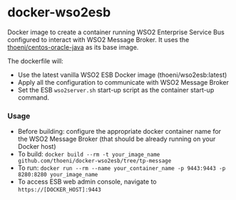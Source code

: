 docker-wso2esb
===================

Docker image to create a container running WSO2 Enterprise Service Bus configured to interact with WSO2 Message Broker.
It uses the [thoeni/centos-oracle-java](https://hub.docker.com/r/thoeni/centos-oracle-java/) as its base image.

The dockerfile will:

* Use the latest vanilla WSO2 ESB Docker image (thoeni/wso2esb:latest)
* Apply all the configuration to communicate with WSO2 Message Broker
* Set the ESB `wso2server.sh` start-up script as the container start-up command.

### Usage
* Before building: configure the appropriate docker container name for the WSO2 Message Broker (that should be already running on your Docker host)
* To build: `docker build --rm -t your_image_name github.com/thoeni/docker-wso2esb/tree/tp-message`
* To run: `docker run --rm --name your_container_name -p 9443:9443 -p 8280:8280 your_image_name`
* To access ESB web admin console, navigate to `https://[DOCKER_HOST]:9443`
